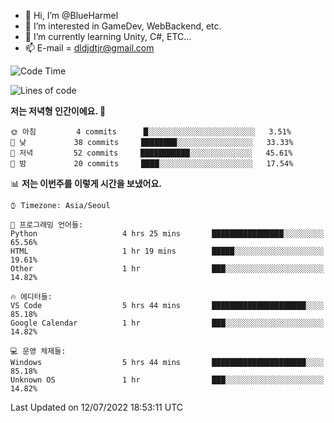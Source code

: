- 👋 Hi, I’m @BlueHarmel
- 👀 I’m interested in GameDev, WebBackend, etc.
- 🌱 I’m currently learning Unity, C#, ETC...
- 📫 E-mail = dldjdtjr@gmail.com
  <!--START_SECTION:waka-->
![Code Time](http://img.shields.io/badge/Code%20Time-0%20secs-blue)

![Lines of code](https://img.shields.io/badge/%EC%A0%80%EB%8A%94%20%EC%97%AC%ED%83%9C%EA%B9%8C%EC%A7%80%20-2%20Million%20%EC%A4%84%EC%9D%98%20%EC%BD%94%EB%93%9C%EB%A5%BC%20%EC%9E%91%EC%84%B1%ED%96%88%EC%96%B4%EC%9A%94.-blue)

**저는 저녁형 인간이에요. 🦉** 

```text
🌞 아침         4 commits      █░░░░░░░░░░░░░░░░░░░░░░░░   3.51% 
🌆 낮　         38 commits     ████████░░░░░░░░░░░░░░░░░   33.33% 
🌃 저녁         52 commits     ███████████░░░░░░░░░░░░░░   45.61% 
🌙 밤　         20 commits     ████░░░░░░░░░░░░░░░░░░░░░   17.54%

```


📊 **저는 이번주를 이렇게 시간을 보냈어요.** 

```text
⌚︎ Timezone: Asia/Seoul

💬 프로그래밍 언어들: 
Python                   4 hrs 25 mins       ████████████████░░░░░░░░░   65.56% 
HTML                     1 hr 19 mins        █████░░░░░░░░░░░░░░░░░░░░   19.61% 
Other                    1 hr                ███░░░░░░░░░░░░░░░░░░░░░░   14.82%

🔥 에디터들: 
VS Code                  5 hrs 44 mins       █████████████████████░░░░   85.18% 
Google Calendar          1 hr                ███░░░░░░░░░░░░░░░░░░░░░░   14.82%

💻 운영 체제들: 
Windows                  5 hrs 44 mins       █████████████████████░░░░   85.18% 
Unknown OS               1 hr                ███░░░░░░░░░░░░░░░░░░░░░░   14.82%

```


 Last Updated on 12/07/2022 18:53:11 UTC
<!--END_SECTION:waka-->
<!---
BlueHarmel/BlueHarmel is a ✨ special ✨ repository because its `README.md` (this file) appears on your GitHub profile.
You can click the Preview link to take a look at your changes.
--->

